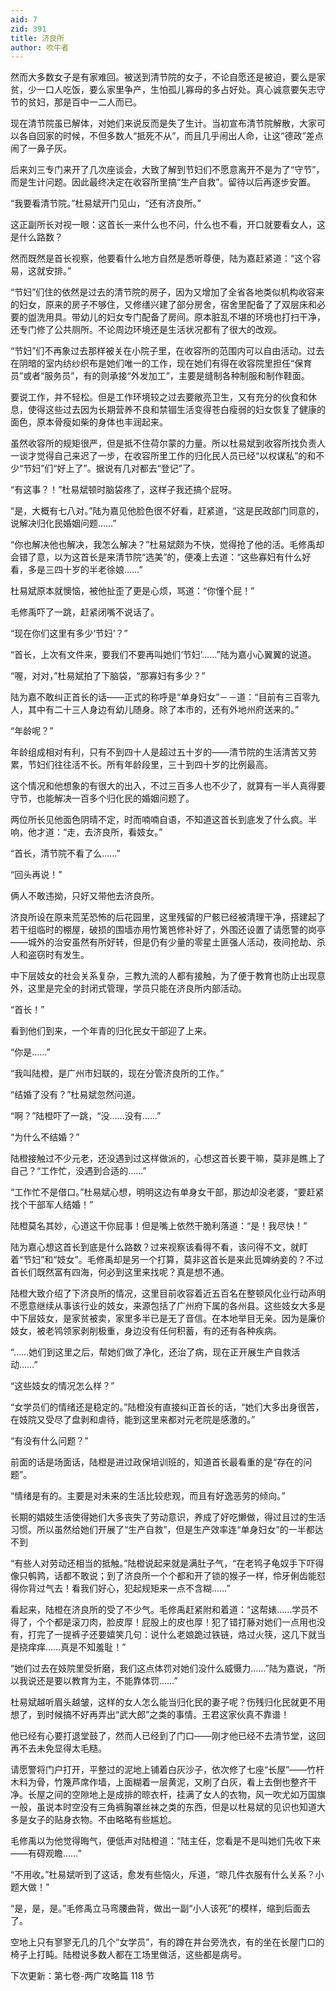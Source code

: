 ```yaml
---
aid: 7
zid: 391
title: 济良所
author: 吹牛者
---
```


然而大多数女子是有家难回。被送到清节院的女子，不论自愿还是被迫，要么是家贫，少一口人吃饭，要么家里争产，生怕孤儿寡母的多占好处。真心诚意要矢志守节的贫妇，那是百中一二人而已。

现在清节院虽已解体，对她们来说反而是失了生计。当初宣布清节院解散，大家可以各自回家的时候，不但多数人“抵死不从”，而且几乎闹出人命，让这“德政”差点闹了一鼻子灰。

后来刘三专门来开了几次座谈会，大致了解到节妇们不愿意离开不是为了“守节”，而是生计问题。因此最终决定在收容所里搞“生产自救”。留待以后再逐步安置。

“我要看清节院。”杜易斌开门见山，“还有济良所。”

这正副所长对视一眼：这首长一来什么也不问，什么也不看，开口就要看女人，这是什么路数？

然而既然是首长视察，他要看什么地方自然是悉听尊便，陆为嘉赶紧道：“这个容易，这就安排。”

“节妇”们住的依然是过去的清节院的房子，因为又增加了全省各地类似机构收容来的妇女，原来的房子不够住，又修缮兴建了部分房舍，宿舍里配备了了双层床和必要的盥洗用具。带幼儿的妇女专门配备了房间。原本脏乱不堪的环境也打扫干净，还专门修了公共厕所。不论周边环境还是生活状况都有了很大的改观。

“节妇”们不再象过去那样被关在小院子里，在收容所的范围内可以自由活动。过去在阴暗的室内纺纱织布是她们唯一的工作，现在她们有得在收容院里担任“保育员”或者“服务员”，有的则承接“外发加工”，主要是缝制各种制服和制作鞋面。

要说工作，并不轻松。但是工作环境较之过去要敞亮卫生，又有充分的伙食和休息，使得这些过去因为长期营养不良和禁锢生活变得苍白瘦弱的妇女恢复了健康的面色，原本骨瘦如柴的身体也丰润起来。

虽然收容所的规矩很严，但是抵不住荷尔蒙的力量。所以杜易斌到收容所找负责人一谈才觉得自己来迟了一步，在收容所里工作的归化民人员已经“以权谋私”的和不少“节妇”们“好上了”。据说有几对都去“登记”了。

“有这事？！”杜易斌顿时脑袋疼了，这样子我还搞个屁呀。

“是，大概有七八对。”陆为嘉见他脸色很不好看，赶紧道，“这是民政部门同意的，说解决归化民婚姻问题……”

“你也解决他也解决，我怎么解决？”杜易斌颇为不快，觉得抢了他的活。毛修禹却会错了意，以为这首长是来清节院“选美”的，便凑上去道：“这些寡妇有什么好看，多是三四十岁的半老徐娘……”

杜易斌原本就懊恼，被他扯歪了更是心烦，骂道：“你懂个屁！”

毛修禹吓了一跳，赶紧闭嘴不说话了。

“现在你们这里有多少‘节妇’？”

“首长，上次有文件来，要我们不要再叫她们‘节妇’……”陆为嘉小心翼翼的说道。

“喔，对对，”杜易斌拍了下脑袋，“那寡妇有多少？”

陆为嘉不敢纠正首长的话――正式的称呼是“单身妇女”－－道：“目前有三百零九人，其中有二十三人身边有幼儿随身。除了本市的，还有外地州府送来的。”

“年龄呢？”

年龄组成相对有利，只有不到四十人是超过五十岁的――清节院的生活清苦又劳累，节妇们往往活不长。所有年龄段里，三十到四十岁的比例最高。

这个情况和他想象的有很大的出入，不过三百多人也不少了，就算有一半人真得要守节，也能解决一百多个归化民的婚姻问题了。

两位所长见他面色阴晴不定，时而喃喃自语，不知道这首长到底发了什么疯。半响，他才道：“走，去济良所，看妓女。”

“首长，清节院不看了么……”

“回头再说！”

俩人不敢违拗，只好又带他去济良所。

济良所设在原来荒芜恐怖的后花园里，这里残留的尸骸已经被清理干净，搭建起了若干组临时的棚屋，破损的围墙亦用竹篱笆修补好了，外围还设置了请愿警的岗亭――城外的治安虽然有所好转，但是仍有少量的零星土匪强人活动，夜间抢劫、杀人和盗窃时有发生。

中下层妓女的社会关系复杂，三教九流的人都有接触，为了便于教育也防止出现意外，这里是完全的封闭式管理，学员只能在济良所内部活动。

“首长！”

看到他们到来，一个年青的归化民女干部迎了上来。

“你是……”

“我叫陆橙，是广州市妇联的，现在分管济良所的工作。”

“结婚了没有？”杜易斌忽然问道。

“啊？”陆橙吓了一跳，“没……没有……”

“为什么不结婚？”

陆橙接触过不少元老，还没遇到过这样做派的，心想这首长要干嘛，莫非是瞧上了自己？“工作忙，没遇到合适的……”

“工作忙不是借口。”杜易斌心想，明明这边有单身女干部，那边却没老婆，“要赶紧找个干部军人结婚！”

陆橙莫名其妙，心道这干你屁事！但是嘴上依然干脆利落道：“是！我尽快！”

陆为嘉心想这首长到底是什么路数？过来视察该看得不看，该问得不文，就盯着“节妇”和“妓女”。毛修禹却是另一个打算，莫非这首长是来此觅婢纳妾的？不过首长们既然富有四海，何必到这里来找呢？真是想不通。

陆橙大致介绍了下济良所的情况，这里目前收容着近五百名在整顿风化业行动声明不愿意继续从事该行业的妓女，来源包括了广州府下属的各州县。这些妓女大多是中下层妓女，是家贫被卖，家里多半已是无了音信。在本地举目无亲。因为是廉价妓女，被老鸨领家剥削极重，身边没有任何积蓄，有的还有各种疾病。

“……她们到这里之后，帮她们做了净化，还治了病，现在正开展生产自救活动……”

“这些妓女的情况怎么样？”

“女学员们的情绪还是稳定的。”陆橙没有直接纠正首长的话，“她们大多出身很苦，在妓院又受尽了盘剥和虐待，能到这里来都对元老院是感激的。”

“有没有什么问题？”

前面的话是场面话，陆橙是进过政保培训班的，知道首长最看重的是“存在的问题”。

“情绪是有的。主要是对未来的生活比较悲观，而且有好逸恶劳的倾向。”

长期的娼妓生活使得她们大多丧失了劳动意识，养成了好吃懒做，得过且过的生活习惯。所以虽然给她们开展了“生产自救”，但是生产效率连“单身妇女”的一半都达不到

“有些人对劳动还相当的抵触。”陆橙说起来就是满肚子气，“在老鸨子龟奴手下吓得像只鹌鹑，话都不敢说；到了济良所一个个都和开了锁的猴子一样，伶牙俐齿能怼得你背过气去！看我们好心，犯起规矩来一点不含糊……”

看起来，陆橙在济良所的受了不少气。毛修禹赶紧附和着道：“这帮婊……学员不得了，个个都是滚刀肉，脸皮厚！屁股上的皮也厚！犯了错打藤对她们一点用也没有，打完了一提裤子还要嬉笑几句：说什么老娘跪过铁链，烙过火筷，这几下就当是挠痒痒……真是不知羞耻！”

“她们过去在妓院里受折磨，我们这点体罚对她们没什么威慑力……”陆为嘉说，“所以我说还是要以教育为主，不能靠体罚……”

杜易斌越听眉头越皱，这样的女人怎么能当归化民的妻子呢？伤残归化民就更不用想了，到时候搞不好再弄出“武大郎”之类的事情。王君这家伙真不靠谱！

他已经有心要打退堂鼓了，然而人已经到了门口――刚才他已经不去清节堂，这回再不去未免显得太毛糙。

请愿警将门户打开，平整过的泥地上铺着白灰沙子，依次修了七座“长屋”――竹杆木料为骨，竹篾芦席作墙，上面糊着一层黄泥，又刷了白灰，看上去倒也整齐干净。长屋之间的空隙地上是成排的晾衣杆，挂满了女人的衣物，风一吹尤如万国旗一般，虽说本时空没有三角裤胸罩丝袜之类的东西，但是以杜易斌的见识也知道大多是女子的贴身衣物。不由略略有些尴尬。

毛修禹以为他觉得晦气，便低声对陆橙道：“陆主任，您看是不是叫她们先收下来――有碍观瞻……”

“不用收。”杜易斌听到了这话，愈发有些恼火，斥道，“晾几件衣服有什么关系？小题大做！”

“是，是，是。”毛修禹立马弯腰曲背，做出一副“小人该死”的模样，缩到后面去了。

空地上只有寥寥无几的几个“女学员”，有的蹲在井台旁洗衣，有的坐在长屋门口的椅子上打盹。陆橙说多数人都在工场里做活，这些都是病号。

下次更新：第七卷-两广攻略篇 118 节
